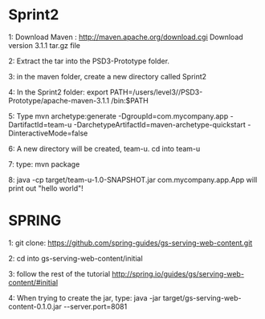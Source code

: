 Sprint2
=======

1:  Download Maven : http://maven.apache.org/download.cgi
      Download version 3.1.1 tar.gz file
      
2:  Extract the tar into the PSD3-Prototype folder.

3:  in the maven folder, create a new directory called Sprint2

4:  In the Sprint2 folder: export PATH=/users/level3/<YOURSTUDENTID>/PSD3-Prototype/apache-maven-3.1.1
      /bin:$PATH
      
5:  Type mvn archetype:generate -DgroupId=com.mycompany.app -DartifactId=team-u -DarchetypeArtifactId=maven-archetype-quickstart -DinteractiveMode=false

6:  A new directory will be created, team-u. cd into team-u

7:  type: mvn package

8:  java -cp target/team-u-1.0-SNAPSHOT.jar com.mycompany.app.App will print out "hello world"!


SPRING
======

1: git clone: https://github.com/spring-guides/gs-serving-web-content.git

2: cd into gs-serving-web-content/initial

3: follow the rest of the tutorial http://spring.io/guides/gs/serving-web-content/#initial

4: When trying to create the jar, type: java -jar target/gs-serving-web-content-0.1.0.jar --server.port=8081

